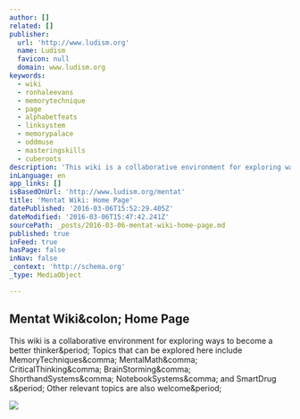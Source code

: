 ```yaml
---
author: []
related: []
publisher:
  url: 'http://www.ludism.org'
  name: Ludism
  favicon: null
  domain: www.ludism.org
keywords:
  - wiki
  - ronhaleevans
  - memorytechnique
  - page
  - alphabetfeats
  - linksystem
  - memorypalace
  - oddmuse
  - masteringskills
  - cuberoots
description: 'This wiki is a collaborative environment for exploring ways to become a better thinker. Topics that can be explored here include MemoryTechniques, MentalMath, CriticalThinking, BrainStorming, ShorthandSystems, NotebookSystems, and SmartDrug s. Other relevant topics are also welcome.'
inLanguage: en
app_links: []
isBasedOnUrl: 'http://www.ludism.org/mentat'
title: 'Mentat Wiki: Home Page'
datePublished: '2016-03-06T15:52:29.405Z'
dateModified: '2016-03-06T15:47:42.241Z'
sourcePath: _posts/2016-03-06-mentat-wiki-home-page.md
published: true
inFeed: true
hasPage: false
inNav: false
_context: 'http://schema.org'
_type: MediaObject

---
```

<article style=""><h1>Mentat Wiki&amp;colon; Home Page</h1><p>This wiki is a collaborative environment for exploring ways to become a better thinker&amp;period; Topics that can be explored here include MemoryTechniques&amp;comma; MentalMath&amp;comma; CriticalThinking&amp;comma; BrainStorming&amp;comma; ShorthandSystems&amp;comma; NotebookSystems&amp;comma; and SmartDrug s&amp;period; Other relevant topics are also welcome&amp;period;</p><img src="http://ludism.org/logo/mentat.png" /></article>